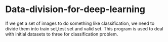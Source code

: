 # Data-division-for-deep-learning
If we get a set of images to do something like classification, we need to divide them into train set,test set and valid set. This program is used to deal with initial datasets to three for classification problem.
